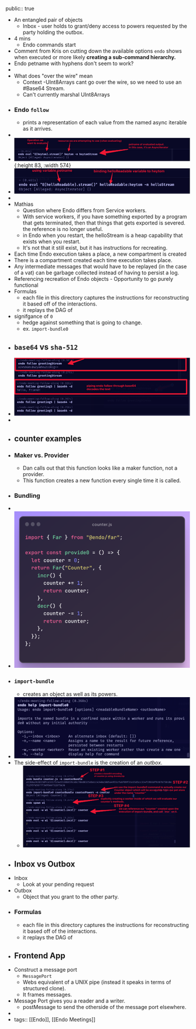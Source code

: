public:: true

- An entangled pair of objects
	- Inbox - user holds to grant/deny access to powers requested by the party holding the outbox.
- 4 mins
	- Endo commands start
- Comment from Kris on cutting down the available options `endo` shows when executed or more likely **creating a sub-command hierarchy.**
- Endo petname with hyphens don't seem to work?
-
- What does "over the wire" mean
	- Context -UInt8Arrays cant go over the wire, so we need to use an #Base64 Stream.
	- Can't currently marshal UInt8Arrays
- ### Endo `follow`
	- prints a representation of each value from the named async iterable as it arrives.
-
- ![endo-eval.png](../assets/endo-eval_1687790854566_0.png){:height 83, :width 574}
- ![endo-eval-variable-petname.png](../assets/endo-eval-variable-petname_1687791610256_0.png)
-
- Mathias
	- Question where Endo differs from Service workers.
	- With service workers, if you have something exported by a program that gets terminated, then that things that gets exported is severed. the reference is no longer useful.
	- in Endo when you restart, the helloStream is a heap capability that exists when you restart.
	- It's not that it still exist, but it has instructions for recreating.
- Each time Endo execution takes a place, a new compartment is created
- There is a compartment created each time execution takes place.
- Any intermediate messages that would have to be replayed (in the case of a vat) can be garbage collected instead of having to persist a log.
- Referencing recreation of Endo objects - Opportunity to go purely functional
- Formulas
	- each file in this directory captures the instructions for reconstructing it based off of the interactions.
	- it replays the DAG of
- signifgance of `0`
	- hedge against something that is going to change.
	- ex. `import-bundle0`
- ## `base64` vs `sha-512`
- ![Endo-Follow-SS.png](../assets/Endo-Follow-SS_1687911591371_0.png)
-
- ## counter examples
- ### Maker vs. Provider
	- Dan calls out that this function looks like a maker function, not a provider.
	- This function creates a new function every single time it is called.
- ### Bundling
-
- ![image.png](../assets/image_1687911419934_0.png)
- ### `import-bundle`
	- creates an object as well as its powers.
- ![image.png](../assets/image_1687912458861_0.png)
- The side-effect of  `import-bundle` is the creation of an *outbox*.
	- ![Endo-import-bundle-demo.png](../assets/Endo-import-bundle-demo_1687913065341_0.png)
- ## Inbox vs Outbox
- Inbox
	- Look at your pending request
- Outbox
	- Object that you grant to the other party.
- ### Formulas
	- each file in this directory captures the instructions for reconstructing it based off of the interactions.
	- it replays the DAG of
- ## Frontend App
- Construct a message port
	- `MessagePort`
	- Webs equivalent of a UNIX pipe (instead it speaks in terms of structured clone).
	- It frames messages.
- Message Port gives you a reader and a writer.
	- postMessage to send the otherside of the message port elsewhere.
-
- tags:: [[Endo]], [[Endo Meetings]]